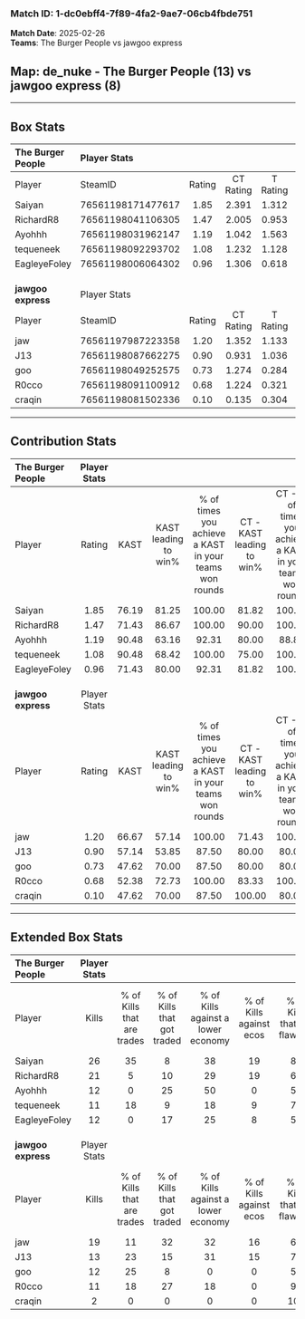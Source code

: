 ### Match ID: 1-dc0ebff4-7f89-4fa2-9ae7-06cb4fbde751  
**Match Date**: 2025-02-26  
**Teams**: The Burger People vs jawgoo express  

## **Map**: de_nuke - The Burger People (13) vs jawgoo express (8)  
---  

## Box Stats  

| **The Burger People** | Player Stats      |        |           |          |       |       |       |         |        |      |     |
| :- | :- | :-: | :-: | :-: | :-: | :-: | :-: | :-: | :-: | :-: | :-: |
| Player                | SteamID           | Rating | CT Rating | T Rating | KAST  |  ADR  | Kills | Assists | Deaths | K/D  | HS% |
| Saiyan                | 76561198171477617 |  1.85  |   2.391   |  1.312   | 76.19 | 124.2 |  26   |    3    |   10   | 2.60 | 50  |
| RichardR8             | 76561198041106305 |  1.47  |   2.005   |  0.953   | 71.43 | 99.0  |  21   |    3    |   12   | 1.75 | 57  |
| Ayohhh                | 76561198031962147 |  1.19  |   1.042   |  1.563   | 90.48 | 82.8  |  12   |    8    |   13   | 0.92 | 58  |
| tequeneek             | 76561198092293702 |  1.08  |   1.232   |  1.128   | 90.48 | 55.6  |  11   |    2    |   11   | 1.00 | 45  |
| EagleyeFoley          | 76561198006064302 |  0.96  |   1.306   |  0.618   | 71.43 | 57.3  |  12   |    1    |   12   | 1.00 | 58  |
|                       |                   |        |           |          |       |       |       |         |        |      |     |
|                       |                   |        |           |          |       |       |       |         |        |      |     |
|                       |                   |        |           |          |       |       |       |         |        |      |     |
| **jawgoo express**    | Player Stats      |        |           |          |       |       |       |         |        |      |     |
| Player                | SteamID           | Rating | CT Rating | T Rating | KAST  |  ADR  | Kills | Assists | Deaths | K/D  | HS% |
| jaw                   | 76561197987223358 |  1.20  |   1.352   |  1.133   | 66.67 | 96.2  |  19   |    4    |   18   | 1.06 | 52  |
| J13                   | 76561198087662275 |  0.90  |   0.931   |  1.036   | 57.14 | 91.9  |  13   |    6    |   17   | 0.76 | 53  |
| goo                   | 76561198049252575 |  0.73  |   1.274   |  0.284   | 47.62 | 61.4  |  12   |    3    |   15   | 0.80 | 50  |
| R0cco                 | 76561198091100912 |  0.68  |   1.224   |  0.321   | 52.38 | 50.0  |  11   |    1    |   15   | 0.73 | 45  |
| craqin                | 76561198081502336 |  0.10  |   0.135   |  0.304   | 47.62 | 20.1  |   2   |    1    |   18   | 0.11 |  0  |
---  

## Contribution Stats  

| **The Burger People** | Player Stats |       |                      |                                                        |                           |                                                             |                          |                                                            |
| :- | :-: | :-: | :-: | :-: | :-: | :-: | :-: | :-: |
| Player                |    Rating    | KAST  | KAST leading to win% | % of times you achieve a KAST in your teams won rounds | CT - KAST leading to win% | CT - % of times you achieve a KAST in your teams won rounds | T - KAST leading to win% | T - % of times you achieve a KAST in your teams won rounds |
| Saiyan                |     1.85     | 76.19 |        81.25         |                         100.00                         |           81.82           |                           100.00                            |          80.00           |                           100.00                           |
| RichardR8             |     1.47     | 71.43 |        86.67         |                         100.00                         |           90.00           |                           100.00                            |          80.00           |                           100.00                           |
| Ayohhh                |     1.19     | 90.48 |        63.16         |                         92.31                          |           80.00           |                            88.89                            |          44.44           |                           100.00                           |
| tequeneek             |     1.08     | 90.48 |        68.42         |                         100.00                         |           75.00           |                           100.00                            |          57.14           |                           100.00                           |
| EagleyeFoley          |     0.96     | 71.43 |        80.00         |                         92.31                          |           81.82           |                           100.00                            |          75.00           |                           75.00                            |
|                       |              |       |                      |                                                        |                           |                                                             |                          |                                                            |
|                       |              |       |                      |                                                        |                           |                                                             |                          |                                                            |
|                       |              |       |                      |                                                        |                           |                                                             |                          |                                                            |
| **jawgoo express**    | Player Stats |       |                      |                                                        |                           |                                                             |                          |                                                            |
| Player                |    Rating    | KAST  | KAST leading to win% | % of times you achieve a KAST in your teams won rounds | CT - KAST leading to win% | CT - % of times you achieve a KAST in your teams won rounds | T - KAST leading to win% | T - % of times you achieve a KAST in your teams won rounds |
| jaw                   |     1.20     | 66.67 |        57.14         |                         100.00                         |           71.43           |                           100.00                            |          42.86           |                           100.00                           |
| J13                   |     0.90     | 57.14 |        53.85         |                         87.50                          |           80.00           |                            80.00                            |          37.50           |                           100.00                           |
| goo                   |     0.73     | 47.62 |        70.00         |                         87.50                          |           80.00           |                            80.00                            |          60.00           |                           100.00                           |
| R0cco                 |     0.68     | 52.38 |        72.73         |                         100.00                         |           83.33           |                           100.00                            |          60.00           |                           100.00                           |
| craqin                |     0.10     | 47.62 |        70.00         |                         87.50                          |          100.00           |                            80.00                            |          50.00           |                           100.00                           |
---  

## Extended Box Stats  

| **The Burger People** | Player Stats |                            |                            |                                    |                         |                              |                                 |        |                             |                                     |                          |                               |                            |
| :- | :-: | :-: | :-: | :-: | :-: | :-: | :-: | :-: | :-: | :-: | :-: | :-: | :-: |
| Player                |    Kills     | % of Kills that are trades | % of Kills that got traded | % of Kills against a lower economy | % of Kills against ecos | % of Kills that are flawless | % of Kills that are close duels | Deaths | % of Deaths that get traded | % of Deaths against a lower economy | % of Deaths against ecos | % of Deaths that are flawless | % of Deaths that are close |
| Saiyan                |      26      |             35             |             8              |                 38                 |           19            |              81              |                8                |   10   |              0              |                 30                  |            0             |              90               |             0              |
| RichardR8             |      21      |             5              |             10             |                 29                 |           19            |              62              |                5                |   12   |             25              |                 33                  |            0             |              75               |             0              |
| Ayohhh                |      12      |             0              |             25             |                 50                 |            0            |              58              |               17                |   13   |             23              |                 15                  |            0             |              69               |             0              |
| tequeneek             |      11      |             18             |             9              |                 18                 |            9            |              73              |                9                |   11   |             36              |                 18                  |            0             |              82               |             0              |
| EagleyeFoley          |      12      |             0              |             17             |                 25                 |            8            |              58              |                0                |   12   |             17              |                 25                  |            0             |              58               |             8              |
|                       |              |                            |                            |                                    |                         |                              |                                 |        |                             |                                     |                          |                               |                            |
|                       |              |                            |                            |                                    |                         |                              |                                 |        |                             |                                     |                          |                               |                            |
|                       |              |                            |                            |                                    |                         |                              |                                 |        |                             |                                     |                          |                               |                            |
| **jawgoo express**    | Player Stats |                            |                            |                                    |                         |                              |                                 |        |                             |                                     |                          |                               |                            |
| Player                |    Kills     | % of Kills that are trades | % of Kills that got traded | % of Kills against a lower economy | % of Kills against ecos | % of Kills that are flawless | % of Kills that are close duels | Deaths | % of Deaths that get traded | % of Deaths against a lower economy | % of Deaths against ecos | % of Deaths that are flawless | % of Deaths that are close |
| jaw                   |      19      |             11             |             32             |                 32                 |           16            |              68              |                5                |   18   |              6              |                 11                  |            0             |              67               |             6              |
| J13                   |      13      |             23             |             15             |                 31                 |           15            |              77              |                0                |   17   |             18              |                 12                  |            0             |              65               |             24             |
| goo                   |      12      |             25             |             8              |                 0                  |            0            |              58              |                0                |   15   |              0              |                 13                  |            0             |              73               |             7              |
| R0cco                 |      11      |             18             |             27             |                 18                 |            0            |              91              |                0                |   15   |              7              |                  7                  |            0             |              67               |             0              |
| craqin                |      2       |             0              |             0              |                 0                  |            0            |             100              |                0                |   18   |             28              |                 11                  |            6             |              72               |             0              |
